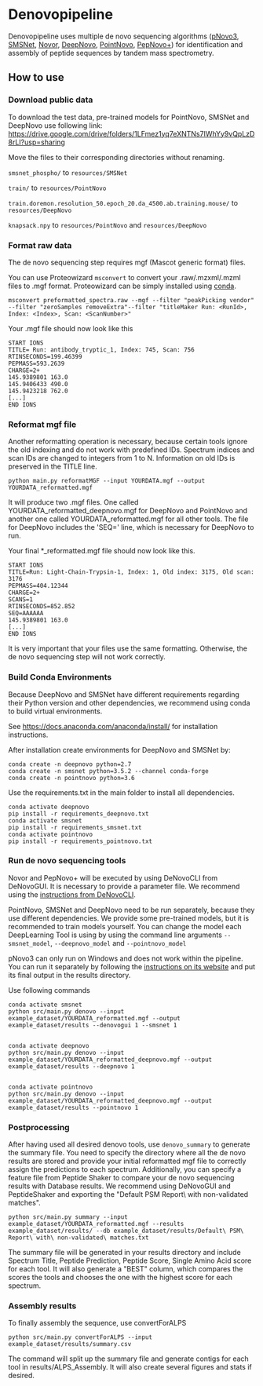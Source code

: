 # Denovopipeline

Denovopipeline uses multiple de novo sequencing algorithms ([pNovo3](http://pfind.ict.ac.cn/software/pNovo/index.html), [SMSNet](https://github.com/cmb-chula/SMSNet/tree/master#readme), [Novor](https://github.com/compomics/denovogui), [DeepNovo](https://github.com/nh2tran/DeepNovo), [PointNovo](https://github.com/volpato30/PointNovo), [PepNovo+](https://pubmed.ncbi.nlm.nih.gov/15858974/)) for identification and assembly of peptide sequences by tandem mass spectrometry.

## How to use

### Download public data
To download the test data, pre-trained models for PointNovo, SMSNet and DeepNovo use following link:
https://drive.google.com/drive/folders/1LFmez1yq7eXNTNs7IWhYy9vQpLzD8rLI?usp=sharing

Move the files to their corresponding directories without renaming.

`smsnet_phospho/` to `resources/SMSNet`

`train/` to `resources/PointNovo`

`train.doremon.resolution_50.epoch_20.da_4500.ab.training.mouse/` to `resources/DeepNovo`

`knapsack.npy` to `resources/PointNovo` and `resources/DeepNovo`


### Format raw data

The de novo sequencing step requires mgf (Mascot generic format) files.

You can use Proteowizard `msconvert` to convert your .raw/.mzxml/.mzml files to .mgf format. Proteowizard can be simply installed using [conda](https://anaconda.org/bioconda/proteowizard).

`msconvert preformatted_spectra.raw --mgf --filter "peakPicking vendor" --filter "zeroSamples removeExtra"--filter "titleMaker Run: <RunId>, Index: <Index>, Scan: <ScanNumber>"`

Your .mgf file should now look like this
```
START IONS
TITLE= Run: antibody_tryptic_1, Index: 745, Scan: 756
RTINSECONDS=199.46399
PEPMASS=593.2639
CHARGE=2+
145.9389801 163.0
145.9406433 490.0
145.9423218 762.0
[...]
END IONS
```

### Reformat mgf file
Another reformatting operation is necessary, because certain tools ignore the old indexing and do not work with predefined
IDs.
Spectrum indices and scan IDs are changed to integers from 1 to N. Information on old IDs is preserved in the TITLE line.

`python main.py reformatMGF --input YOURDATA.mgf --output YOURDATA_reformatted.mgf`

It will produce two .mgf files. One called YOURDATA_reformatted_deepnovo.mgf for DeepNovo and PointNovo and another one called YOURDATA_reformatted.mgf for all other tools.
The file for DeepNovo includes the 'SEQ=' line, which is necessary for DeepNovo to run.

Your final *_reformatted.mgf file should now look like this.
```
START IONS
TITLE=Run: Light-Chain-Trypsin-1, Index: 1, Old index: 3175, Old scan: 3176
PEPMASS=404.12344
CHARGE=2+
SCANS=1
RTINSECONDS=852.852
SEQ=AAAAAA
145.9389801 163.0
[...]
END IONS
```
It is very important that your files use the same formatting. Otherwise, the de novo sequencing step will not work correctly.


### Build Conda Environments

Because DeepNovo and SMSNet have different requirements regarding their Python version and other dependencies, we recommend
using conda to build virtual environments.

See https://docs.anaconda.com/anaconda/install/ for installation instructions.

After installation create environments for DeepNovo and SMSNet by:

```
conda create -n deepnovo python=2.7
conda create -n smsnet python=3.5.2 --channel conda-forge
conda create -n pointnovo python=3.6
```
Use the requirements.txt in the main folder to install all dependencies.

```
conda activate deepnovo
pip install -r requirements_deepnovo.txt
conda activate smsnet
pip install -r requirements_smsnet.txt
conda activate pointnovo
pip install -r requirements_pointnovo.txt
```

### Run de novo sequencing tools

Novor and PepNovo+ will be executed by using DeNovoCLI from DeNovoGUI. It is necessary to provide a parameter file. We recommend using the [instructions from DeNovoCLI](https://github.com/compomics/denovogui/wiki/IdentificationParametersCLI).

PointNovo, SMSNet and DeepNovo need to be run separately, because they use different dependencies. We provide some pre-trained models, but it is recommended to train models yourself. You can change the model each DeepLearning Tool is using by using the command line arguments `--smsnet_model`, `--deepnovo_model` and `--pointnovo_model`

pNovo3 can only run on Windows and does not work within the pipeline. You can run it separately by following the [instructions on its website](http://pfind.ict.ac.cn/software/pNovo/index.html) and put its final output in the results directory.

Use following commands
```
conda activate smsnet
python src/main.py denovo --input example_dataset/YOURDATA_reformatted.mgf --output example_dataset/results --denovogui 1 --smsnet 1


conda activate deepnovo
python src/main.py denovo --input example_dataset/YOURDATA_reformatted_deepnovo.mgf --output example_dataset/results --deepnovo 1


conda activate pointnovo
python src/main.py denovo --input example_dataset/YOURDATA_reformatted_deepnovo.mgf --output example_dataset/results --pointnovo 1
```

### Postprocessing

After having used all desired denovo tools, use `denovo_summary` to generate the summary file. 
You need to specify the directory where all the de novo results are stored and provide your initial reformatted mgf file to correctly assign the predictions to each spectrum.
Additionally, you can specify a feature file from Peptide Shaker to compare your de novo sequencing results with Database results. We recommend using DeNovoGUI and PeptideShaker and exporting the "Default PSM Report\ with non-validated matches".

``` 
python src/main.py summary --input example_dataset/YOURDATA_reformatted.mgf --results example_dataset/results/ --db example_dataset/results/Default\ PSM\ Report\ with\ non-validated\ matches.txt
```
The summary file will be generated in your results directory and include Spectrum Title, Peptide Prediction, Peptide Score, Single Amino Acid score for each tool.
It will also generate a "BEST" column, which compares the scores the tools and chooses the one with the highest score for each spectrum.


### Assembly results

To finally assembly the sequence, use convertForALPS

```
python src/main.py convertForALPS --input example_dataset/results/summary.csv
```
The command will split up the summary file and generate contigs for each tool in results/ALPS_Assembly.
It will also create several figures and stats if desired. 



